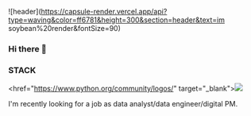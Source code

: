 ![header](https://capsule-render.vercel.app/api?type=waving&color=ff6781&height=300&section=header&text=im soybean%20render&fontSize=90)


### Hi there 👋

<!--
**soybeanNAM/soybeanNAM** is a ✨ _special_ ✨ repository because its `README.md` (this file) appears on your GitHub profile.

Here are some ideas to get you started:

- 🔭 I’m currently working on ...
- 🌱 I’m currently learning ...
- 👯 I’m looking to collaborate on ...
- 🤔 I’m looking for help with ...
- 💬 Ask me about ...
- 📫 How to reach me: ...
- 😄 Pronouns: ...
- ⚡ Fun fact: ...
-->



### STACK 

<href="https://www.python.org/community/logos/" target="_blank"><img src="https://img.shields.io/badge/Python-#3776AB?style=flat-square&logo=Vimeo&logoColor=white"/>


I'm recently looking for a job as data analyst/data engineer/digital PM.

